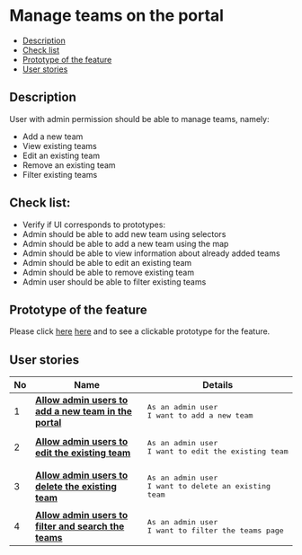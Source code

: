 # Manage teams on the portal

- [Description](#description)
- [Check list](#check-list)
- [Prototype of the feature](#prototype-of-the-feature)
- [User stories](#user-stories)

## Description

User with admin permission should be able to manage teams, namely:
  - Add a new team
  - View existing teams
  - Edit an existing team
  - Remove an existing team
  - Filter existing teams

## Check list:

  - Verify if UI corresponds to prototypes:
  - Admin should be able to add new team using selectors
  - Admin should be able to add a new team using the map
  - Admin should be able to view information about already added teams
  - Admin should be able to edit an existing team
  - Admin should be able to remove existing team
  - Admin user should be able to filter existing teams

## Prototype of the feature

  Please click [here](https://www.figma.com/proto/JVDTph8VY9Ye7kz8BTDxhJ/Sport-News?node-id=0%3A8215) [here](https://www.figma.com/proto/HB6RaAViOl1Iw5qCsEb2gj/Manage-the-teams?node-id=0%3A1&scaling=min-zoom) and to see a clickable prototype for the feature.

## User stories

No           |      Name     |   Details
------------ | ------------- | -------------
1 |[**Allow admin users to add a new team in the portal**](/products/sport_news_portal/web_application_features/manage_the_teams/user_stories/add_new_team)|<pre>As an admin user<br>I want to add a new team</pre>
2 |[**Allow admin users to edit the existing team**](/products/sport_news_portal/web_application_features/manage_the_teams/user_stories/edit_existing_team)|<pre>As an admin user<br>I want to edit the existing team</pre>
3 |[**Allow admin users to delete the existing team**](/products/sport_news_portal/web_application_features/manage_the_teams/user_stories/delete_team)|<pre>As an admin user<br>I want to delete an existing team</pre>
4 |[**Allow admin users to filter and search the teams**](/products/sport_news_portal/web_application_features/manage_the_teams/user_stories/filter_teams)|<pre>As an admin user<br>I want to filter the teams page</pre>
